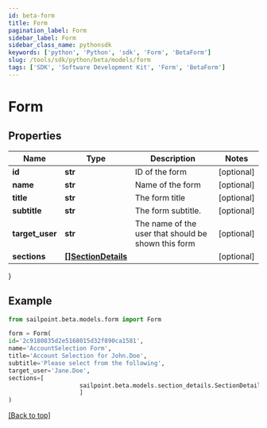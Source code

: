 ```yaml
---
id: beta-form
title: Form
pagination_label: Form
sidebar_label: Form
sidebar_class_name: pythonsdk
keywords: ['python', 'Python', 'sdk', 'Form', 'BetaForm'] 
slug: /tools/sdk/python/beta/models/form
tags: ['SDK', 'Software Development Kit', 'Form', 'BetaForm']
---
```


# Form


## Properties

Name | Type | Description | Notes
------------ | ------------- | ------------- | -------------
**id** | **str** | ID of the form | [optional] 
**name** | **str** | Name of the form | [optional] 
**title** | **str** | The form title | [optional] 
**subtitle** | **str** | The form subtitle. | [optional] 
**target_user** | **str** | The name of the user that should be shown this form | [optional] 
**sections** | [**[]SectionDetails**](section-details) |  | [optional] 
}

## Example

```python
from sailpoint.beta.models.form import Form

form = Form(
id='2c9180835d2e5168015d32f890ca1581',
name='AccountSelection Form',
title='Account Selection for John.Doe',
subtitle='Please select from the following',
target_user='Jane.Doe',
sections=[
                    sailpoint.beta.models.section_details.SectionDetails()
                    ]
)

```
[[Back to top]](#) 

